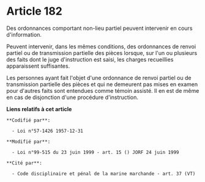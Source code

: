 # Article 182

Des ordonnances comportant non-lieu partiel peuvent intervenir en cours d'information.

Peuvent intervenir, dans les mêmes conditions, des ordonnances de renvoi partiel ou de transmission partielle des pièces
lorsque, sur l'un ou plusieurs des faits dont le juge d'instruction est saisi, les charges recueillies apparaissent
suffisantes.

Les personnes ayant fait l'objet d'une ordonnance de renvoi partiel ou de transmission partielle des pièces et qui ne
demeurent pas mises en examen pour d'autres faits sont entendues comme témoin assisté. Il en est de même en cas de
disjonction d'une procédure d'instruction.

**Liens relatifs à cet article**

	**Codifié par**:

	  - Loi n°57-1426 1957-12-31

	**Modifié par**:

	  - Loi n°99-515 du 23 juin 1999 - art. 15 () JORF 24 juin 1999

	**Cité par**:

	  - Code disciplinaire et pénal de la marine marchande - art. 37 (VT)

